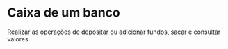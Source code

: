 # Caixa de um banco

Realizar as operações de depositar ou adicionar fundos, sacar e consultar valores